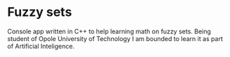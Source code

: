 # Fuzzy sets
Console app written in C++ to help learning math on fuzzy sets.
Being student of Opole University of Technology I am bounded to learn it as part of Artificial Inteligence.
